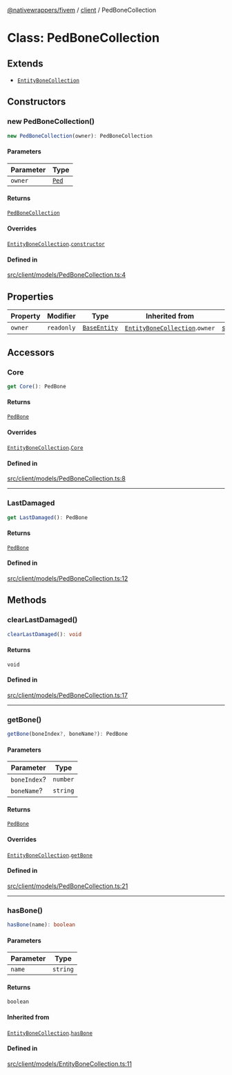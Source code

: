 [@nativewrappers/fivem](../../README.md) / [client](../README.md) / PedBoneCollection

# Class: PedBoneCollection

## Extends

- [`EntityBoneCollection`](EntityBoneCollection.md)

## Constructors

### new PedBoneCollection()

```ts
new PedBoneCollection(owner): PedBoneCollection
```

#### Parameters

| Parameter | Type |
| ------ | ------ |
| `owner` | [`Ped`](Ped.md) |

#### Returns

[`PedBoneCollection`](PedBoneCollection.md)

#### Overrides

[`EntityBoneCollection`](EntityBoneCollection.md).[`constructor`](EntityBoneCollection.md#constructors)

#### Defined in

[src/client/models/PedBoneCollection.ts:4](https://github.com/nativewrappers/fivem/blob/a98996c0c5fa01724c4f2137e7528f7f3c03bc27/src/client/models/PedBoneCollection.ts#L4)

## Properties

| Property | Modifier | Type | Inherited from | Defined in |
| ------ | ------ | ------ | ------ | ------ |
| `owner` | `readonly` | [`BaseEntity`](BaseEntity.md) | [`EntityBoneCollection`](EntityBoneCollection.md).`owner` | [src/client/models/EntityBoneCollection.ts:5](https://github.com/nativewrappers/fivem/blob/a98996c0c5fa01724c4f2137e7528f7f3c03bc27/src/client/models/EntityBoneCollection.ts#L5) |

## Accessors

### Core

```ts
get Core(): PedBone
```

#### Returns

[`PedBone`](PedBone.md)

#### Overrides

[`EntityBoneCollection`](EntityBoneCollection.md).[`Core`](EntityBoneCollection.md#core)

#### Defined in

[src/client/models/PedBoneCollection.ts:8](https://github.com/nativewrappers/fivem/blob/a98996c0c5fa01724c4f2137e7528f7f3c03bc27/src/client/models/PedBoneCollection.ts#L8)

***

### LastDamaged

```ts
get LastDamaged(): PedBone
```

#### Returns

[`PedBone`](PedBone.md)

#### Defined in

[src/client/models/PedBoneCollection.ts:12](https://github.com/nativewrappers/fivem/blob/a98996c0c5fa01724c4f2137e7528f7f3c03bc27/src/client/models/PedBoneCollection.ts#L12)

## Methods

### clearLastDamaged()

```ts
clearLastDamaged(): void
```

#### Returns

`void`

#### Defined in

[src/client/models/PedBoneCollection.ts:17](https://github.com/nativewrappers/fivem/blob/a98996c0c5fa01724c4f2137e7528f7f3c03bc27/src/client/models/PedBoneCollection.ts#L17)

***

### getBone()

```ts
getBone(boneIndex?, boneName?): PedBone
```

#### Parameters

| Parameter | Type |
| ------ | ------ |
| `boneIndex`? | `number` |
| `boneName`? | `string` |

#### Returns

[`PedBone`](PedBone.md)

#### Overrides

[`EntityBoneCollection`](EntityBoneCollection.md).[`getBone`](EntityBoneCollection.md#getbone)

#### Defined in

[src/client/models/PedBoneCollection.ts:21](https://github.com/nativewrappers/fivem/blob/a98996c0c5fa01724c4f2137e7528f7f3c03bc27/src/client/models/PedBoneCollection.ts#L21)

***

### hasBone()

```ts
hasBone(name): boolean
```

#### Parameters

| Parameter | Type |
| ------ | ------ |
| `name` | `string` |

#### Returns

`boolean`

#### Inherited from

[`EntityBoneCollection`](EntityBoneCollection.md).[`hasBone`](EntityBoneCollection.md#hasbone)

#### Defined in

[src/client/models/EntityBoneCollection.ts:11](https://github.com/nativewrappers/fivem/blob/a98996c0c5fa01724c4f2137e7528f7f3c03bc27/src/client/models/EntityBoneCollection.ts#L11)
